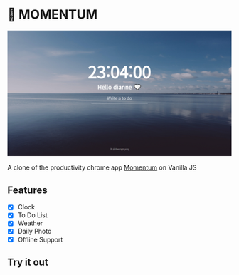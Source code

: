 # 💎 MOMENTUM

![momonton](images\momonton.jpg)

A clone of the productivity chrome app [Momentum](https://chrome.google.com/webstore/detail/momentum/laookkfknpbbblfpciffpaejjkokdgca) on Vanilla JS



## Features

- [x] Clock
- [x] To Do List
- [x] Weather
- [x] Daily Photo
- [x] Offline Support

## Try it out

